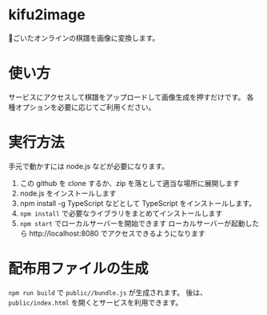 # kifu2image
ごいたオンラインの棋譜を画像に変換します。

# 使い方
サービスにアクセスして棋譜をアップロードして画像生成を押すだけです。
各種オプションを必要に応じてご利用ください。

# 実行方法
手元で動かすには node.js などが必要になります。
1. この github を clone するか、zip を落として適当な場所に展開します
1. node.js をインストールします
1. npm install -g TypeScript などとして TypeScript をインストールします。
1. ```npm install``` で必要なライブラリをまとめてインストールします
1. ```npm start``` でローカルサーバーを開始できます
ローカルサーバーが起動したら http://localhost:8080 でアクセスできるようになります

# 配布用ファイルの生成
```npm run build``` で ```public//bundle.js``` が生成されます。
後は、```public/index.html``` を開くとサービスを利用できます。
